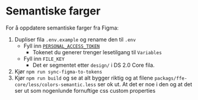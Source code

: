 # Semantiske farger

For å oppdatere semantiske farger fra Figma:

1. Dupliser fila `.env.example` og rename den til `.env`
    - Fyll inn [`PERSONAL_ACCESS_TOKEN`](https://help.figma.com/hc/en-us/articles/8085703771159-Manage-personal-access-tokens)
        - Tokenet du generer trenger lesetilgang til `Variables`
    - Fyll inn `FILE_KEY`
        - Det er segmentet etter `design/` i DS 2.0 Core fila.
2. Kjør `npm run sync-figma-to-tokens`
3. Kjør `npm run build` og se at alt bygger riktig og at filene `packags/ffe-core/less/colors-semantic.less` ser ok ut. At det er noe i den og at det ser ut som nogenlunde fornuftige css custom properties
